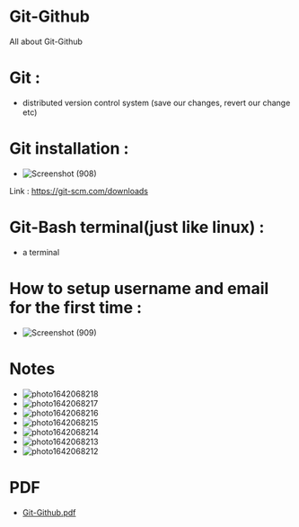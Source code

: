 # Git-Github
All about Git-Github

# Git :
- distributed version control system (save our changes, revert our change etc)

# Git installation :
- ![Screenshot (908)](https://user-images.githubusercontent.com/65703138/148374672-30e58dd2-721b-4d69-945f-1e06b2129db8.png)

Link : https://git-scm.com/downloads

# Git-Bash terminal(just like linux) :
- a terminal 

# How to setup username and email for the first time :
- ![Screenshot (909)](https://user-images.githubusercontent.com/65703138/148375356-56606339-a5a0-4a97-9ed4-59bb8dbf4f29.png)

# Notes 
- ![photo1642068218](https://user-images.githubusercontent.com/65703138/149309127-075c84b0-3b37-4129-8c7d-f7e96a640147.jpeg)
- ![photo1642068217](https://user-images.githubusercontent.com/65703138/149309371-1a2d375b-9fd6-47d1-870f-57782a83495b.jpeg)
- ![photo1642068216](https://user-images.githubusercontent.com/65703138/149309384-f79c5bfe-fd24-4675-87c9-2536716165b3.jpeg)
- ![photo1642068215](https://user-images.githubusercontent.com/65703138/149309424-6c1e4192-5268-4154-84bd-70b8744fc9c1.jpeg)
- ![photo1642068214](https://user-images.githubusercontent.com/65703138/149309441-b32eb36a-4d60-497b-9321-74503f270dc5.jpeg)
- ![photo1642068213](https://user-images.githubusercontent.com/65703138/149309453-6580f6b1-f8e7-4912-9a32-b926191bc8b0.jpeg)
- ![photo1642068212](https://user-images.githubusercontent.com/65703138/149309477-95d3fd7a-68a1-4153-b59a-963c9c190752.jpeg)

# PDF
- [Git-Github.pdf](https://github.com/riti2409/Git-GitHub/files/7861849/Git-Github.pdf)

